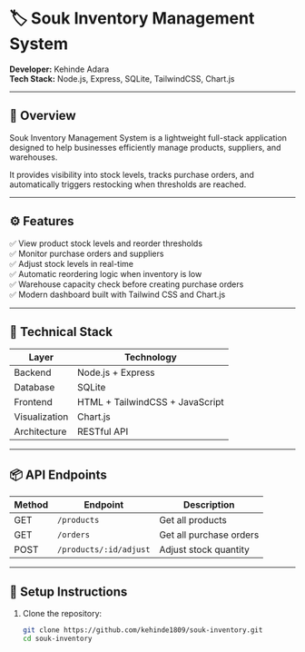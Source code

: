 # 🏷️ Souk Inventory Management System

**Developer:** Kehinde Adara  
**Tech Stack:** Node.js, Express, SQLite, TailwindCSS, Chart.js  

---

## 📘 Overview

Souk Inventory Management System is a lightweight full-stack application designed to help businesses efficiently manage products, suppliers, and warehouses.

It provides visibility into stock levels, tracks purchase orders, and automatically triggers restocking when thresholds are reached.

---

## ⚙️ Features

✅ View product stock levels and reorder thresholds  
✅ Monitor purchase orders and suppliers  
✅ Adjust stock levels in real-time  
✅ Automatic reordering logic when inventory is low  
✅ Warehouse capacity check before creating purchase orders  
✅ Modern dashboard built with Tailwind CSS and Chart.js  

---

## 🧠 Technical Stack

| Layer | Technology |
|--------|-------------|
| Backend | Node.js + Express |
| Database | SQLite |
| Frontend | HTML + TailwindCSS + JavaScript |
| Visualization | Chart.js |
| Architecture | RESTful API |

---

## 📦 API Endpoints

| Method | Endpoint | Description |
|--------|-----------|-------------|
| GET | `/products` | Get all products |
| GET | `/orders` | Get all purchase orders |
| POST | `/products/:id/adjust` | Adjust stock quantity |

---

## 🚀 Setup Instructions

1. Clone the repository:
   ```bash
   git clone https://github.com/kehinde1809/souk-inventory.git
   cd souk-inventory
